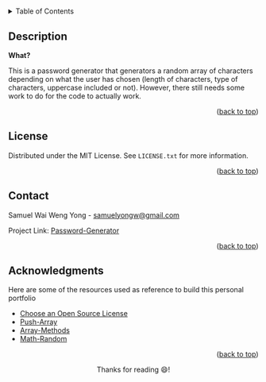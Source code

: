 
# <Password-Generator>
<a name="readme-top"></a>

<!-- TABLE OF CONTENTS -->
<details>
  <summary>Table of Contents</summary>
  <ol>
    <li>
      <a href="#description">Description</a>
    </li>
    <li><a href="#license">License</a></li>
    <li><a href="#contact">Contact</a></li>
    <li><a href="#acknowledgments">Acknowledgments</a></li>
  </ol>
</details>



<!-- ABOUT THE PROJECT -->
## Description

**What?**

This is a password generator that generators a random array of characters depending on what the user has chosen (length of characters, type of characters, uppercase included or not). However, there still needs some work to do for the code to actually work. 


<p align="right">(<a href="#readme-top">back to top</a>)</p>

<!-- LICENSE -->
## License

Distributed under the MIT License. See `LICENSE.txt` for more information.

<p align="right">(<a href="#readme-top">back to top</a>)</p>


<!-- CONTACT -->
## Contact

Samuel Wai Weng Yong - <a href="mailto:samuelyongw@gmail.com"> samuelyongw@gmail.com </a>

Project Link: [Password-Generator](https://github.com/KangaZero/kangazero.Personal_Portfolio.io.git)

<p align="right">(<a href="#readme-top">back to top</a>)</p>


<!-- ACKNOWLEDGMENTS -->
## Acknowledgments

Here are some of the resources used as reference to build this personal portfolio

* [Choose an Open Source License](https://choosealicense.com)
* [Push-Array](https://developer.mozilla.org/en-US/docs/Web/JavaScript/Reference/Global_Objects/Array/push)
* [Array-Methods](https://developer.mozilla.org/en-US/docs/Web/JavaScript/Reference/Global_Objects/Array)
* [Math-Random](https://www.w3schools.com/jsref/met_win_prompt.asp)

<p align="right">(<a href="#readme-top">back to top</a>)</p>


<p align="center">Thanks for reading 😄!</p>
